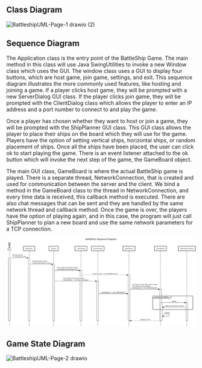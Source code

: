 
## Class Diagram
![BattleshipUML-Page-1 drawio (2)](https://user-images.githubusercontent.com/47299145/142631684-8e71e843-a1a0-4976-8560-ddc3861b15ce.png)

## Sequence Diagram
The Application class is the entry point of the BattleShip Game. 
The main method in this class will use Java SwingUtilities to invoke a new Window class which uses the GUI. 
The window class uses a GUI to display four buttons, which are host game, join game, settings, and exit.
This sequence diagram illustrates the more commonly used features, like hosting and joining a game. 
If a player clicks host game, they will be prompted with a new ServerDialog GUI class. 
If the player clicks join game, they will be prompted with the ClientDialog class which allows the player to enter an IP address and a port number to connect to and play the game.


Once a player has chosen whether they want to host or join a game, they will be prompted with the ShipPlanner GUI class. 
This GUI class allows the player to place their ships on the board which they will use for the game. 
Players have the option of setting vertical ships, horizontal ships, or random placement of ships. 
Once all the ships have been placed, the user can click ok to start playing the game. 
There is an event listener attached to the ok button which will invoke the next step of the game, the GameBoard object.


The main GUI class, GameBoard is where the actual BattleShip game is played. 
There is a separate thread, NetworkConnection, that is created and used for communication between the server and the client. 
We bind a method in the GameBoard class to the thread in NetworkConnection, and every time data is received, this callback method is executed. 
There are also chat messages that can be sent and they are handled by the same network thread and callback method. 
Once the game is over, the players have the option of playing again, and in this case, the program will just call ShipPlanner to plan a new board and use the same network parameters for a TCP connection.


![BattleshipUML-Sequence-Diagram](https://github.com/CIS3296SoftwareDesignF21/prj-03-battleship_game/blob/sequence-diagram/battleship_sequence_diagram_v2.png)

## Game State Diagram
![BattleshipUML-Page-2 drawio](https://user-images.githubusercontent.com/47299145/142564601-65e02266-5398-46e6-b54d-4095b27a3ae8.png)